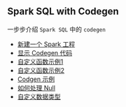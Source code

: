 Spark SQL with Codegen
----
一步步介绍 `Spark SQL` 中的 `codegen`

- [新建一个 Spark  工程](doc/new_spark_sql_project.md)
- [显示 Codegen 代码](doc/show_codegen_code.md)
- [自定义函数示例1](doc/udf_example1.md)
- [自定义函数示例2](doc/udf_example2.md)
- [Codgen 示例](doc/codegen_example.md)
- [如何处理 Null](doc/codegen_with_null.md)
- [自定义数据类型](doc/udt_example.md)